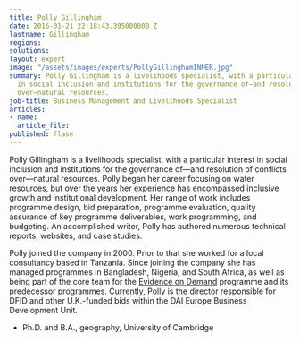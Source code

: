 ```yaml
---
title: Polly Gillingham
date: 2016-01-21 22:18:43.395000000 Z
lastname: Gillingham
regions:
solutions:
layout: expert
image: "/assets/images/experts/PollyGillinghamINNER.jpg"
summary: Polly Gillingham is a livelihoods specialist, with a particular interest
  in social inclusion and institutions for the governance of—and resolution of conflicts
  over—natural resources.
job-title: Business Management and Livelihoods Specialist
articles:
- name:
  article_file:
published: flase
---
```


Polly Gillingham is a livelihoods specialist, with a particular interest in social inclusion and institutions for the governance of—and resolution of conflicts over—natural resources. Polly began her career focusing on water resources, but over the years her experience has encompassed inclusive growth and institutional development. Her range of work includes programme design, bid preparation, programme evaluation, quality assurance of key programme deliverables, work programming, and budgeting. An accomplished writer, Polly has authored numerous technical reports, websites, and case studies.

Polly joined the company in 2000. Prior to that she worked for a local consultancy based in Tanzania. Since joining the company she has managed programmes in Bangladesh, Nigeria, and South Africa, as well as being part of the core team for the [Evidence on Demand](http://www.evidenceondemand.info/homepage.aspx) programme and its predecessor programmes. Currently, Polly is the director responsible for DFID and other U.K.-funded bids within the DAI Europe Business Development Unit.

* Ph.D. and B.A., geography, University of Cambridge
